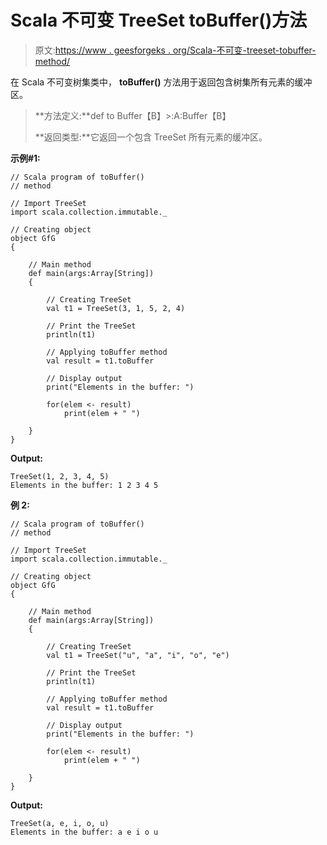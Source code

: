 # Scala 不可变 TreeSet toBuffer()方法

> 原文:[https://www . geesforgeks . org/Scala-不可变-treeset-tobuffer-method/](https://www.geeksforgeeks.org/scala-immutable-treeset-tobuffer-method/)

在 Scala 不可变树集类中， **toBuffer()** 方法用于返回包含树集所有元素的缓冲区。

> **方法定义:**def to Buffer【B】>:A:Buffer【B】
> 
> **返回类型:**它返回一个包含 TreeSet 所有元素的缓冲区。

**示例#1:**

```
// Scala program of toBuffer() 
// method 

// Import TreeSet
import scala.collection.immutable._

// Creating object 
object GfG 
{ 

    // Main method 
    def main(args:Array[String]) 
    { 

        // Creating TreeSet
        val t1 = TreeSet(3, 1, 5, 2, 4)  

        // Print the TreeSet 
        println(t1) 

        // Applying toBuffer method  
        val result = t1.toBuffer

        // Display output 
        print("Elements in the buffer: ") 

        for(elem <- result) 
            print(elem + " ") 

    } 
} 
```

**Output:**

```
TreeSet(1, 2, 3, 4, 5)
Elements in the buffer: 1 2 3 4 5

```

**例 2:**

```
// Scala program of toBuffer() 
// method 

// Import TreeSet
import scala.collection.immutable._

// Creating object 
object GfG 
{ 

    // Main method 
    def main(args:Array[String]) 
    { 

        // Creating TreeSet
        val t1 = TreeSet("u", "a", "i", "o", "e")  

        // Print the TreeSet 
        println(t1) 

        // Applying toBuffer method  
        val result = t1.toBuffer

        // Display output 
        print("Elements in the buffer: ") 

        for(elem <- result) 
            print(elem + " ") 

    } 
} 
```

**Output:**

```
TreeSet(a, e, i, o, u)
Elements in the buffer: a e i o u

```